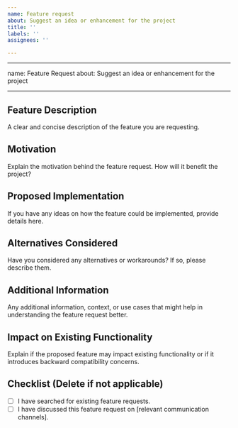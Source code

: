 ```yaml
---
name: Feature request
about: Suggest an idea or enhancement for the project
title: ''
labels: ''
assignees: ''

---
```


---
name: Feature Request
about: Suggest an idea or enhancement for the project

---

## Feature Description

A clear and concise description of the feature you are requesting.

## Motivation

Explain the motivation behind the feature request. How will it benefit the project?

## Proposed Implementation

If you have any ideas on how the feature could be implemented, provide details here.

## Alternatives Considered

Have you considered any alternatives or workarounds? If so, please describe them.

## Additional Information

Any additional information, context, or use cases that might help in understanding the feature request better.

## Impact on Existing Functionality

Explain if the proposed feature may impact existing functionality or if it introduces backward compatibility concerns.

## Checklist (Delete if not applicable)

- [ ] I have searched for existing feature requests.
- [ ] I have discussed this feature request on [relevant communication channels].
